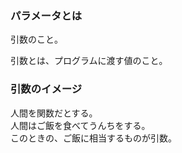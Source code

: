 ### パラメータとは  
引数のこと。

引数とは、プログラムに渡す値のこと。  

### 引数のイメージ
人間を関数だとする。  
人間はご飯を食べてうんちをする。  
このときの、ご飯に相当するものが引数。
